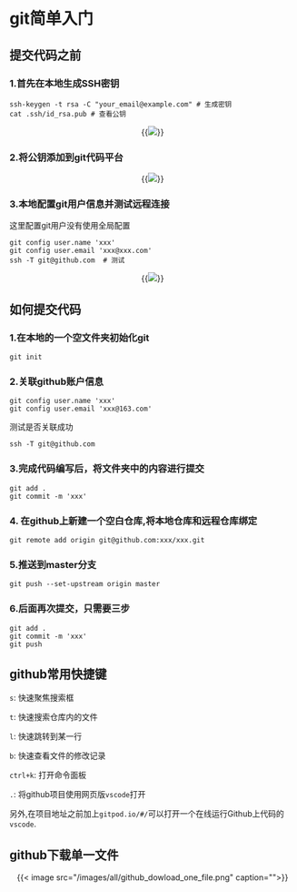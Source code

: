 # git简单入门

<!--more-->

## 提交代码之前

### 1.首先在本地生成SSH密钥
```
ssh-keygen -t rsa -C "your_email@example.com" # 生成密钥
cat .ssh/id_rsa.pub # 查看公钥
```

<center>{{<image src="/images/all/ssh-gen.png" caption="生成SSH密钥">}}</center>

### 2.将公钥添加到git代码平台

<center>{{<image src="/images/all/add_ssh.png" caption="添加公钥">}}</center>

### 3.本地配置git用户信息并测试远程连接

这里配置git用户没有使用全局配置
```
git config user.name 'xxx'
git config user.email 'xxx@xxx.com'
ssh -T git@github.com  # 测试
```
<center>{{<image src="/images/all/ssh_test.png" caption="本地连接">}}</center>


## 如何提交代码

### 1.在本地的一个空文件夹初始化git
```
git init
```

### 2.关联github账户信息
```
git config user.name 'xxx'
git config user.email 'xxx@163.com'
```
测试是否关联成功
```
ssh -T git@github.com
```

### 3.完成代码编写后，将文件夹中的内容进行提交

```
git add .
git commit -m 'xxx'
```

### 4. 在github上新建一个空白仓库,将本地仓库和远程仓库绑定
```
git remote add origin git@github.com:xxx/xxx.git
```

### 5.推送到master分支

```
git push --set-upstream origin master
```

### 6.后面再次提交，只需要三步

```
git add .
git commit -m 'xxx'
git push
```

## github常用快捷键

`s`: 快速聚焦搜索框

`t`: 快速搜索仓库内的文件

`l`: 快速跳转到某一行

`b`: 快速查看文件的修改记录

`ctrl+k`: 打开命令面板

`.`: 将github项目使用网页版`vscode`打开

另外,在项目地址之前加上`gitpod.io/#/`可以打开一个在线运行Github上代码的`vscode`.


## github下载单一文件

<center>{{< image src="/images/all/github_dowload_one_file.png" caption="">}}</center>

